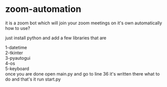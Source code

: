 # zoom-automation
it is a zoom bot which will join your zoom meetings on it's own automatically                                                                                                       
how to use?                                                                                                                                                                  
       
just install python and add a few libraries that are                                                                                                                                                                

1-datetime                                                                                                                                                                  
2-tkinter                                                                                                                                                                                                                                                                                                                                
3-pyautogui                                                                                                                                                                                                                                                                                                                                
4-os                                                                                                                                                                                                                                                                                                                                
5-keyboard                                                                                                                                                                                                                                                                                                                                
once you are done 
open main.py and go to line 36 it's written there what to do
and that's it 
run start.py
